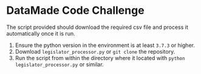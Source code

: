 # DataMade Code Challenge

The script provided should download the required csv file and process it automatically once it is run.

1. Ensure the python version in the environment is at least `3.7.3` or higher.
2. Download `legislator_processor.py` or `git clone` the repository.
3. Run the script from within the directory where it located with `python legislator_processor.py` or similar.